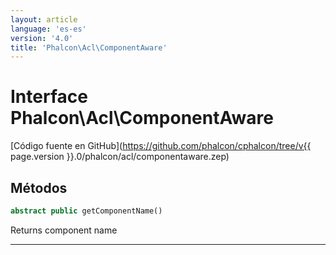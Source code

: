 ```yaml
---
layout: article
language: 'es-es'
version: '4.0'
title: 'Phalcon\Acl\ComponentAware'
---
```

# Interface **Phalcon\Acl\ComponentAware**

[Código fuente en GitHub](https://github.com/phalcon/cphalcon/tree/v{{ page.version }}.0/phalcon/acl/componentaware.zep)

## Métodos

```php
abstract public getComponentName()
```

Returns component name

* * *